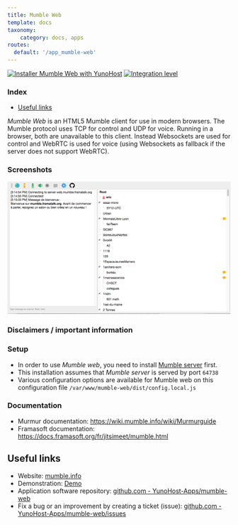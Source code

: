 ```yaml
---
title: Mumble Web
template: docs
taxonomy:
    category: docs, apps
routes:
  default: '/app_mumble-web'
---
```


[![Installer Mumble Web with YunoHost](https://install-app.yunohost.org/install-with-yunohost.svg)](https://install-app.yunohost.org/?app=mumble-web) [![Integration level](https://dash.yunohost.org/integration/mumble-web.svg)](https://dash.yunohost.org/appci/app/mumble-web)

### Index

- [Useful links](#useful-links)

*Mumble Web* is an HTML5 Mumble client for use in modern browsers. The Mumble protocol uses TCP for control and UDP for voice. Running in a browser, both are unavailable to this client. Instead Websockets are used for control and WebRTC is used for voice (using Websockets as fallback if the server does not support WebRTC).

### Screenshots

![Screenshot of Mumble Web](https://github.com/YunoHost-Apps/mumble-web_ynh/blob/master/doc/screenshots/screenshot.png)

### Disclaimers / important information

### Setup

- In order to use *Mumble web*, you need to install [Mumble server](https://github.com/YunoHost-Apps/mumbleserver_ynh) first.
- This installation assumes that *Mumble server* is served by port `64738`
- Various configuration options are available for Mumble web on this configuration file `/var/www/mumble-web/dist/config.local.js`

### Documentation

- Murmur documentation: https://wiki.mumble.info/wiki/Murmurguide
- Framasoft documentation: https://docs.framasoft.org/fr/jitsimeet/mumble.html

## Useful links

+ Website: [mumble.info](https://www.mumble.info/)
+ Demonstration: [Demo](https://alt.framasoft.org/fr/mumble)
+ Application software repository: [github.com - YunoHost-Apps/mumble-web](https://github.com/YunoHost-Apps/mumble-web_ynh)
+ Fix a bug or an improvement by creating a ticket (issue): [github.com - YunoHost-Apps/mumble-web/issues](https://github.com/YunoHost-Apps/mumble-web_ynh/issues)
